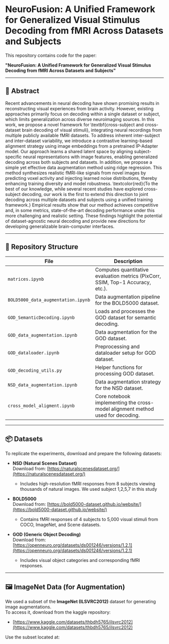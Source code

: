 # NeuroFusion: A Unified Framework for Generalized Visual Stimulus Decoding from fMRI Across Datasets and Subjects

This repository contains code for the paper:

**"NeuroFusion: A Unified Framework for Generalized Visual Stimulus Decoding from fMRI Across Datasets and Subjects"**

---

## 🧠 Abstract

Recent advancements in neural decoding have shown promising results in reconstructing visual experiences from brain activity. However, existing approaches primarily focus on decoding within a single dataset or subject, which limits generalization across diverse neuroimaging sources. In this work, we propose a novel framework for \textbf{cross-subject and cross-dataset brain decoding of visual stimuli}, integrating neural recordings from multiple publicly available fMRI datasets. To address inherent inter-subject and inter-dataset variability, we introduce a contrastive learning-based alignment strategy using image embeddings from a pretrained IP-Adapter model. Our approach learns a shared latent space by aligning subject-specific neural representations with image features, enabling generalized decoding across both subjects and datasets. In addition, we propose a simple yet effective data augmentation method using ridge regression. This method synthesizes realistic fMRI-like signals from novel images by predicting voxel activity and injecting learned noise distributions, thereby enhancing training diversity and model robustness. \textcolor{red}{To the best of our knowledge, while several recent studies have explored cross-subject decoding, our work is the first to extend this direction to joint decoding across multiple datasets and subjects using a unified training framework.} Empirical results show that our method achieves competitive and, in some metrics, state-of-the-art decoding performance under this more challenging and realistic setting. These findings highlight the potential of dataset-agnostic neural decoding and provide new directions for developing generalizable brain-computer interfaces.

---

## 📁 Repository Structure

| File | Description |
|------|-------------|
| `matrices.ipynb` | Computes quantitative evaluation metrics (PixCorr, SSIM, Top-1 Accuracy, etc.). |
| `BOLD5000_data_augmentation.ipynb` | Data augmentation pipeline for the BOLD5000 dataset. |
| `GOD_SemanticDecoding.ipynb` | Loads and processes the GOD dataset for semantic decoding. |
| `GOD_data_augmentation.ipynb` | Data augmentation for the GOD dataset. |
| `GOD_dataloader.ipynb` | Preprocessing and dataloader setup for GOD dataset. |
| `GOD_decoding_utils.py` | Helper functions for processing GOD dataset. |
| `NSD_data_augmentation.ipynb` | Data augmentation strategy for the NSD dataset. |
| `cross_model_aligment.ipynb` | Core notebook implementing the cross-model alignment method used for decoding. |

---

## 📦 Datasets

To replicate the experiments, download and prepare the following datasets:

- **NSD (Natural Scenes Dataset)**  
  Download from: [https://naturalscenesdataset.org/](https://naturalscenesdataset.org/)  
  - Includes high-resolution fMRI responses from 8 subjects viewing thousands of natural images. We used subject 1,2,5,7 in this study

- **BOLD5000**  
  Download from: [https://bold5000-dataset.github.io/website/](https://bold5000-dataset.github.io/website/)  
  - Contains fMRI responses of 4 subjects to 5,000 visual stimuli from COCO, ImageNet, and Scene datasets.

- **GOD (Generic Object Decoding)**  
  Download from: [https://openneuro.org/datasets/ds001246/versions/1.2.1](https://openneuro.org/datasets/ds001246/versions/1.2.1)  
  - Includes visual object categories and corresponding fMRI responses.

---

## 🖼️ ImageNet Data (for Augmentation)

We used a subset of the **ImageNet (ILSVRC2012)** dataset for generating image augmentations.  
To access it, download from the kaggle repository:

- [https://www.kaggle.com/datasets/thbdh5765/ilsvrc2012](https://www.kaggle.com/datasets/thbdh5765/ilsvrc2012)  
  
Use the subset located at:

